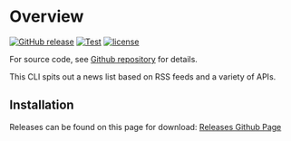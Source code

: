 # Overview

[![GitHub release](https://img.shields.io/github/release/madhuravius/nn)](https://github.com/madhuravius/nn/)
[![Test](https://github.com/madhuravius/nn/actions/workflows/test.yaml/badge.svg)](https://github.com/madhuravius/nn/actions/workflows/test.yaml)
[![license](https://img.shields.io/github/license/madhuravius/nn.svg)](https://github.com/madhuravius/nn/blob/main/LICENSE)

For source code, see [Github repository](https://github.com/madhuravius/nn) for details.

This CLI spits out a news list based on RSS feeds and a variety of APIs.

## Installation

Releases can be found on this page for download: [Releases Github Page](https://github.com/madhuravius/nn/releases/)

